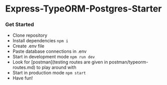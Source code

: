 # Express-TypeORM-Postgres-Starter

### Get Started

- Clone repository
- Install dependencies `npm i`
- Create .env file
- Paste database connections in .env
- Start in development mode `npm run dev`
- Look for [postman](testing routes are given in postman/typeorm-routes.md) to play around with
- Start in production mode `npm start`
- Have fun!
